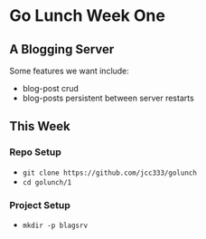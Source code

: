# Go Lunch Week One
## A Blogging Server
Some features we want include:
 - blog-post crud
 - blog-posts persistent between server restarts

## This Week
### Repo Setup
- `git clone https://github.com/jcc333/golunch`
- `cd golunch/1`
### Project Setup
- `mkdir -p blagsrv`

